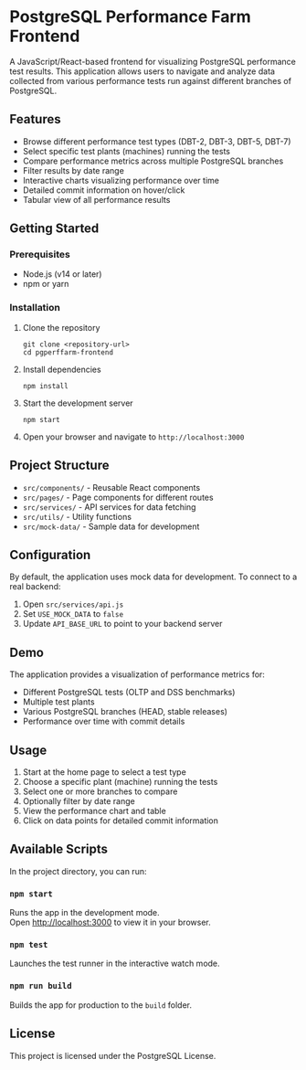 # PostgreSQL Performance Farm Frontend

A JavaScript/React-based frontend for visualizing PostgreSQL performance test results. This application allows users to navigate and analyze data collected from various performance tests run against different branches of PostgreSQL.

## Features

- Browse different performance test types (DBT-2, DBT-3, DBT-5, DBT-7)
- Select specific test plants (machines) running the tests
- Compare performance metrics across multiple PostgreSQL branches
- Filter results by date range
- Interactive charts visualizing performance over time
- Detailed commit information on hover/click
- Tabular view of all performance results

## Getting Started

### Prerequisites

- Node.js (v14 or later)
- npm or yarn

### Installation

1. Clone the repository
   ```
   git clone <repository-url>
   cd pgperffarm-frontend
   ```

2. Install dependencies
   ```
   npm install
   ```

3. Start the development server
   ```
   npm start
   ```

4. Open your browser and navigate to `http://localhost:3000`

## Project Structure

- `src/components/` - Reusable React components
- `src/pages/` - Page components for different routes
- `src/services/` - API services for data fetching
- `src/utils/` - Utility functions
- `src/mock-data/` - Sample data for development

## Configuration

By default, the application uses mock data for development. To connect to a real backend:

1. Open `src/services/api.js`
2. Set `USE_MOCK_DATA` to `false`
3. Update `API_BASE_URL` to point to your backend server

## Demo

The application provides a visualization of performance metrics for:

- Different PostgreSQL tests (OLTP and DSS benchmarks)
- Multiple test plants
- Various PostgreSQL branches (HEAD, stable releases)
- Performance over time with commit details

## Usage

1. Start at the home page to select a test type
2. Choose a specific plant (machine) running the tests
3. Select one or more branches to compare
4. Optionally filter by date range
5. View the performance chart and table
6. Click on data points for detailed commit information

## Available Scripts

In the project directory, you can run:

### `npm start`

Runs the app in the development mode.\
Open [http://localhost:3000](http://localhost:3000) to view it in your browser.

### `npm test`

Launches the test runner in the interactive watch mode.

### `npm run build`

Builds the app for production to the `build` folder.

## License

This project is licensed under the PostgreSQL License.
